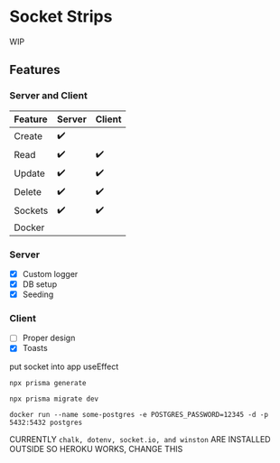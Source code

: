 # Socket Strips

WIP

## Features

### Server and Client

Feature | Server | Client |
:------------ | :-------------| :-------------|
Create | :heavy_check_mark: |   |
Read | :heavy_check_mark: |  :heavy_check_mark: |
Update | :heavy_check_mark: |  :heavy_check_mark: |
Delete | :heavy_check_mark: |  :heavy_check_mark: |
Sockets | :heavy_check_mark: |  :heavy_check_mark: |
Docker |  |   |

### Server

* [x] Custom logger
* [x] DB setup
* [x] Seeding

### Client

* [ ] Proper design
* [x] Toasts

put socket into app useEffect

`npx prisma generate`

`npx prisma migrate dev`

`docker run --name some-postgres -e POSTGRES_PASSWORD=12345 -d -p 5432:5432 postgres`

CURRENTLY `chalk, dotenv, socket.io, and winston` ARE INSTALLED OUTSIDE SO HEROKU WORKS, CHANGE THIS

